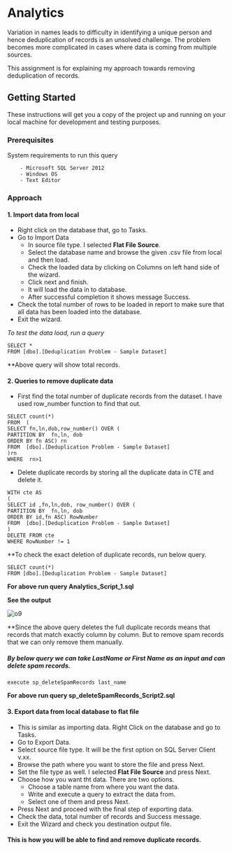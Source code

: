 # Analytics

Variation in names leads to difficulty in identifying a unique person and hence deduplication of records is an unsolved challenge. The problem becomes more complicated in cases where data is coming from multiple sources.

This assignment is for explaining my approach towards removing deduplication of records.

## Getting Started

These instructions will get you a copy of the project up and running on your local machine for development and testing purposes. 

### Prerequisites

System requirements to run this query

```
	- Microsoft SQL Server 2012
	- Windows OS 
	- Text Editor
```

### Approach

####	**1. Import data from  local**
	
- Right click on the database that, go to Tasks.
- Go to Import Data
  - In source file type. I selected **Flat File Source**.
  - Select the database name and browse the given .csv file from local and then load.
  - Check the loaded data by clicking on Columns on left hand side of the wizard.
  - Click next and finish.
  - It will load the data in to database. 
  - After successful completion it shows message Success.
- Check the total number of rows to be loaded in report to make sure that all data has been loaded into the database.
- Exit the wizard.
			
*To test the data load, run a query*

```
SELECT *
FROM [dbo].[Deduplication Problem - Sample Dataset]
```
**Above query will show total records.


#### **2. Queries to remove duplicate data** 
		 
- First find the total number of duplicate records from the dataset. I have used row_number function to find that out.
		  
```
SELECT count(*)
FROM  ( 
SELECT fn,ln,dob,row_number() OVER ( 
PARTITION BY  fn,ln, dob
ORDER BY fn ASC) rn
FROM  [dbo].[Deduplication Problem - Sample Dataset] 
)rn
WHERE  rn>1
```
		  
- Delete duplicate records by storing all the duplicate data in CTE and delete it.
		  
```
WITH cte AS
(
SELECT id ,fn,ln,dob, row_number() OVER ( 
PARTITION BY  fn,ln, dob
ORDER BY id,fn ASC) RowNumber
FROM  [dbo].[Deduplication Problem - Sample Dataset] 
)		 
DELETE FROM cte
WHERE RowNumber != 1
```
**To check the exact deletion of duplicate records, run below query.

```
SELECT count(*)
FROM [dbo].[Deduplication Problem - Sample Dataset]
```
**For above run query Analytics_Script_1.sql**

**See the output**

![o9](https://user-images.githubusercontent.com/37592944/37763765-f1df679c-2de5-11e8-86b7-4a47595d8439.PNG)

**Since the above query deletes the full duplicate records means that records that match exactly column by column. But to remove spam
records that we can only remove them manually.


##### By below query we can take LastName or First Name as an input and can delete spam records.

```
execute sp_deleteSpamRecords last_name
```

**For above run query sp_deleteSpamRecords_Script2.sql**
			
#### **3. Export data from local database to flat file**
	
- This is similar as importing data. Right Click on the database and go to Tasks.
- Go to Export Data.
- Select source file type. It will be the first option on SQL Server Client v.xx.
- Browse the path where you want to store the file and press Next.
- Set the file type as well. I selected **Flat File Source** and press Next.
- Choose how you want tht data. There are two options.
  - Choose a table name from where you want the data.
  - Write and execute a query to extract the data from.
  - Select one of them and press Next.
- Press Next and proceed with the final step of exporting data.
- Check the data, total number of records and Success message.
- Exit the Wizard and check you destination output file.

#### This is how you will be able to find and remove duplicate records.

